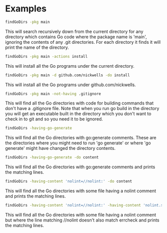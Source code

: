 <!-- Created by mkdoc DO NOT EDIT. -->

# Examples

```sh
findGoDirs -pkg main
```
This will search recursively down from the current directory for any directory
which contains Go code where the package name is &apos;main&apos;, ignoring the
contents of any \.git directories\. For each directory it finds it will print
the name of the directory\.

```sh
findGoDirs -pkg main -actions install
```
This will install all the Go programs under the current directory\.

```sh
findGoDirs -pkg main -d github.com/nickwells -do install
```
This will install all the Go programs under github\.com/nickwells\.

```sh
findGoDirs -pkg main -not-having .gitignore
```
This will find all the Go directories with code for building commands that
don&apos;t have a \.gitignore  file\. Note that when you run go build in the
directory you will get an executable built in the directory which you don&apos;t
want to check in to git and so you need it to be ignored\.

```sh
findGoDirs -having-go-generate
```
This will find all the Go directories with go:generate comments\. These are the
directories where you might need to run &apos;go generate&apos; or where
&apos;go generate&apos; might have changed the directory contents\.

```sh
findGoDirs -having-go-generate -do content
```
This will find all the Go directories with go:generate comments and prints the
matching lines\.

```sh
findGoDirs -having-content 'nolint=//nolint:' -do content
```
This will find all the Go directories with some file having a nolint comment and
prints the matching lines\.

```sh
findGoDirs -having-content 'nolint=//nolint:' -having-content 'nolint.skip=errcheck' -do content
```
This will find all the Go directories with some file having a nolint comment but
where the line matching //nolint doesn&apos;t also match errcheck and prints the
matching lines\.

